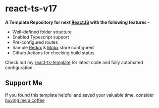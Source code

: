 # react-ts-v17

**A Template Repository for next [ReactJS](https://reactjs.org/) with the following features -**

-   Well-defined folder structure
-   Enabled Typescript support
-   Pre-configured routes
-   Sample [Redux](https://redux.js.org/) & [Mobx](https://mobx.js.org/README.html) store configured
-   Github Actions for checking build status

Check out my [react-ts-template](https://github.com/nishkohli96/react-ts-template) for latest code and fully automated configuration.

## Support Me

If you found this template helpful and saved your valuable time, consider [buying me a coffee](https://www.buymeacoffee.com/nish1896)
